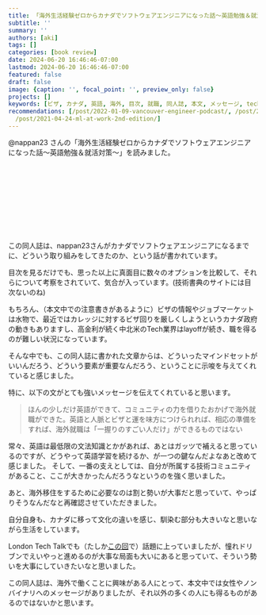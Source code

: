 ```yaml
---
title: 「海外生活経験ゼロからカナダでソフトウェアエンジニアになった話〜英語勉強＆就活対策〜」を読んだ
subtitle: ''
summary: ''
authors: [aki]
tags: []
categories: [book review]
date: 2024-06-20 16:46:46-07:00
lastmod: 2024-06-20 16:46:46-07:00
featured: false
draft: false
image: {caption: '', focal_point: '', preview_only: false}
projects: []
keywords: [ビザ, カナダ, 英語, 海外, 目次, 就職, 同人誌, 本文, メッセージ, tech]
recommendations: [/post/2022-01-09-vancouver-engineer-podcast/, /post/2021-12-15-relocated-to-vancouver/,
  /post/2021-04-24-ml-at-work-2nd-edition/]
---
```


@nappan23 さんの「海外生活経験ゼロからカナダでソフトウェアエンジニアになった話〜英語勉強＆就活対策〜」を読みました。

<div class="iframely-embed"><div class="iframely-responsive" style="height: 140px; padding-bottom: 0;"><a href="https://techbookfest.org/product/5keNij6GAFVNvZyNwUJQ72?productVariantID=bRRRzGuf8wc7HrTqnpLc1s&card=small" data-iframely-url="//iframely.net/iyP3Wvo?card=small"></a></div></div><script async src="//iframely.net/embed.js"></script>

この同人誌は、nappan23さんがカナダでソフトウェアエンジニアになるまでに、どういう取り組みをしてきたのか、という話が書かれています。

目次を見るだけでも、思った以上に真面目に数々のオプションを比較して、それらについて考察をされていて、気合が入っています。(技術書典のサイトには目次ないのね)

もちろん、（本文中での注意書きがあるように）ビザの情報やジョブマーケットは水物で、最近ではカレッジに対するビザ回りを厳しくしようというカナダ政府の動きもありますし、高金利が続く中北米のTech業界はlayoffが続き、職を得るのが難しい状況になっています。

そんな中でも、この同人誌に書かれた文章からは、どういったマインドセットがいいんだろう、どういう要素が重要なんだろう、ということに示唆を与えてくれていると感じました。

特に、以下の文がとても強いメッセージを伝えてくれていると思います。

> ほんの少しだけ英語ができて、コミュニティの力を借りたおかげで海外就職ができた。英語と人脈とビザと運を味方につけられれば、相応の準備をすれば、海外就職は「一握りのすごい人だけ」ができるものではない

常々、英語は最低限の文法知識とかがあれば、あとはガッツで補えると思っているのですが、どうやって英語学習を続けるか、が一つの鍵なんだよなあと改めて感じました。
そして、一番の支えとしては、自分が所属する技術コミュニティがあること、ここが大きかったんだろうなというのを強く思いました。

あと、海外移住をするために必要なのは割と勢いが大事だと思っていて、やっぱりそうなんだなと再確認させていただきました。

自分自身も、カナダに移って文化の違いを感じ、馴染む部分も大きいなと思いながら生活をしています。

London Tech Talkでも（たしか[この回](https://london-tech-talk.com/episodes/97)で）話題に上っていましたが、憧れドリブンでえいやっと進めるのが大事な局面も大いにあると思っていて、そういう勢いを大事にしていきたいなと思いました。

この同人誌は、海外で働くことに興味がある人にとって、本文中では女性やノンバイナリへのメッセージがありましたが、それ以外の多くの人にも得るものがあるのではないかと思います。
